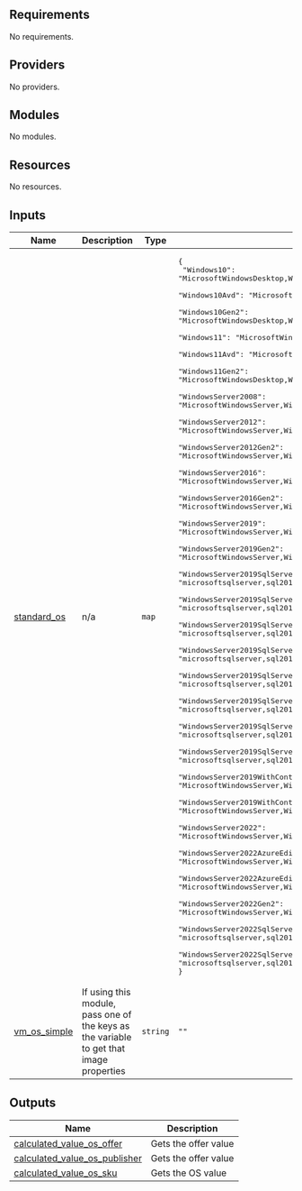 ## Requirements

No requirements.

## Providers

No providers.

## Modules

No modules.

## Resources

No resources.

## Inputs

| Name | Description | Type | Default | Required |
|------|-------------|------|---------|:--------:|
| <a name="input_standard_os"></a> [standard\_os](#input\_standard\_os) | n/a | `map` | <pre>{<br>  "Windows10": "MicrosoftWindowsDesktop,Windows-10,win10-21h2-ent-ltsc",<br>  "Windows10Avd": "MicrosoftWindowsDesktop,Windows-10,win10-21h2-avd",<br>  "Windows10Gen2": "MicrosoftWindowsDesktop,Windows-10,win10-21h2-ent-ltsc-g2",<br>  "Windows11": "MicrosoftWindowsDesktop,Windows-11,win11-21h2-ent",<br>  "Windows11Avd": "MicrosoftWindowsDesktop,Windows-11,win11-21h2-avd",<br>  "Windows11Gen2": "MicrosoftWindowsDesktop,Windows-11,win11-21h2-ent-g2",<br>  "WindowsServer2008": "MicrosoftWindowsServer,WindowsServer,2008-R2-SP1",<br>  "WindowsServer2012": "MicrosoftWindowsServer,WindowsServer,2012-Datacenter",<br>  "WindowsServer2012Gen2": "MicrosoftWindowsServer,WindowsServer,2012-Datacenter-gensecond",<br>  "WindowsServer2016": "MicrosoftWindowsServer,WindowsServer,2016-Datacenter",<br>  "WindowsServer2016Gen2": "MicrosoftWindowsServer,WindowsServer,2016-Datacenter-gensecond",<br>  "WindowsServer2019": "MicrosoftWindowsServer,WindowsServer,2019-Datacenter",<br>  "WindowsServer2019Gen2": "MicrosoftWindowsServer,WindowsServer,2019-Datacenter-g2",<br>  "WindowsServer2019SqlServer2019Developer": "microsoftsqlserver,sql2019-ws2019,sqldev",<br>  "WindowsServer2019SqlServer2019DeveloperGen2": "microsoftsqlserver,sql2019-ws2019,sqldev-gen2",<br>  "WindowsServer2019SqlServer2019Enterprise": "microsoftsqlserver,sql2019-ws2019,enterprise",<br>  "WindowsServer2019SqlServer2019EnterpriseGen2": "microsoftsqlserver,sql2019-ws2019,enterprise-gen2",<br>  "WindowsServer2019SqlServer2019Standard": "microsoftsqlserver,sql2019-ws2019,standard",<br>  "WindowsServer2019SqlServer2019StandardGen2": "microsoftsqlserver,sql2019-ws2019,standard-gen2",<br>  "WindowsServer2019SqlServer2019Web": "microsoftsqlserver,sql2019-ws2019,web",<br>  "WindowsServer2019SqlServer2019WebGen2": "microsoftsqlserver,sql2019-ws2019,web-gen2",<br>  "WindowsServer2019WithContainers": "MicrosoftWindowsServer,WindowsServer,2019-Datacenter-with-Containers",<br>  "WindowsServer2019WithContainersGen2": "MicrosoftWindowsServer,WindowsServer,2019-Datacenter-with-Containers-g2",<br>  "WindowsServer2022": "MicrosoftWindowsServer,WindowsServer,2022-Datacenter",<br>  "WindowsServer2022AzureEdition": "MicrosoftWindowsServer,WindowsServer,2022-datacenter-azure-edition",<br>  "WindowsServer2022AzureEditionGen2": "MicrosoftWindowsServer,WindowsServer,2022-datacenter-azure-edition",<br>  "WindowsServer2022Gen2": "MicrosoftWindowsServer,WindowsServer,2022-Datacenter-g2",<br>  "WindowsServer2022SqlServer2019Enterprise": "microsoftsqlserver,sql2019-ws2022,enterprise",<br>  "WindowsServer2022SqlServer2019EnterpriseGen2": "microsoftsqlserver,sql2019-ws2022,enterprise-gen2"<br>}</pre> | no |
| <a name="input_vm_os_simple"></a> [vm\_os\_simple](#input\_vm\_os\_simple) | If using this module, pass one of the keys as the variable to get that image properties | `string` | `""` | no |

## Outputs

| Name | Description |
|------|-------------|
| <a name="output_calculated_value_os_offer"></a> [calculated\_value\_os\_offer](#output\_calculated\_value\_os\_offer) | Gets the offer value |
| <a name="output_calculated_value_os_publisher"></a> [calculated\_value\_os\_publisher](#output\_calculated\_value\_os\_publisher) | Gets the offer value |
| <a name="output_calculated_value_os_sku"></a> [calculated\_value\_os\_sku](#output\_calculated\_value\_os\_sku) | Gets the OS value |

